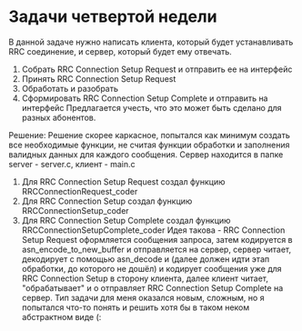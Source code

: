 # Задачи четвертой недели

 В данной задаче нужно написать клиента, который будет устанавливать RRC соединение, и сервер, который будет ему отвечать.
1. Собрать RRC Connection Setup Request и отправить ее на интерфейс
2. Принять RRC Connection Setup Request
3. Обработать и разобрать
4. Сформировать RRC Connection Setup Complete и отправить на интерфейс
Предлагается учесть, что это может быть сделано для разных абонентов.

Решение:
Решение скорее каркасное, попытался как минимум создать все необходимые функции, не считая функции обработки и заполнения валидных данных для каждого сообщения. Cервер находится в папке server - server.c, клиент - main.c
1. Для  RRC Connection Setup Request создал функцию RRCConnectionRequest_coder
2. Для RRC Connection Setup создал функцию RRCConnectionSetup_coder
3. Для RRC Connection Setup Complete создал функцию RRCConnectionSetupComplete_coder
 Идея такова -  RRC Connection Setup Request оформляется сообщения запроса, затем кодируется в asn_encode_to_new_buffer и отправляется на сервер, сервер читает, декодирует с помощью asn_decode и (далее должен идти этап обработки, до которого не дошёл) и кодирует сообщения уже для RRC Connection Setup в сторону клиента, далее клиент читает, "обрабатывает" и о отправляет RRC Connection Setup Complete на сервер. 
Тип задачи для меня оказался новым, сложным, но я попытался что-то понять и решить хотя бы в таком неком абстрактном виде (:

